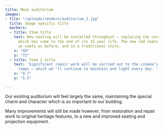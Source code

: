```yaml
---
title: Main auditorium
images:
- file: "/uploads/renders/auditorium_2.jpg"
  title: Image specific title
  markers:
  - title: Item title
    text: New seating will be installed throughout – replacing the current seating
      which has come to the end of its 15 year life. The new red seats will be just
      as comfy as before, and in a traditional style.
    x: "49"
    y: "72"
  - title: Item 2 title
    text: 'Significant repair work will be carried out to the cinema’s unique gas
      lamps – which we''ll continue to maintain and light every day. '
    x: "9.7"
    y: "5.5"

---
```

Our existing auditorium will feel largely the same, maintaining the special charm and character which is so important to our building.

Many improvements will still be made however, from restoration and repair work to original heritage features, to a new and improved seating and projection equipment.
